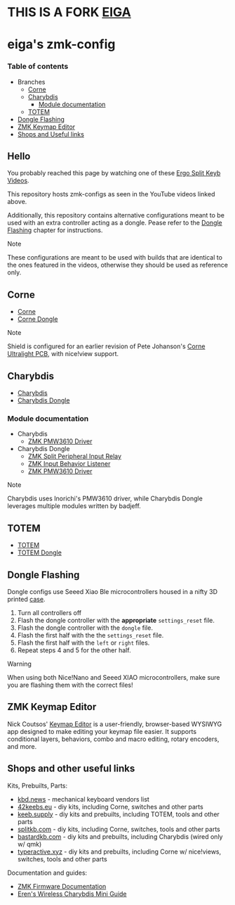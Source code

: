 # THIS IS A FORK [EIGA](https://github.com/eigatech/zmk-config)

  

# eiga's zmk-config

### Table of contents
- Branches
    - [Corne](#corne)
    - [Charybdis](#charybdis)
        - [Module documentation](#module-documentation)
    - [TOTEM](#totem)
- [Dongle Flashing](#dongle-flashing)
- [ZMK Keymap Editor](#zmk-keymap-editor)
- [Shops and Useful links](#shops-and-other-useful-links)

## Hello

You probably reached this page by watching one of these [Ergo Split Keyb Videos](https://www.youtube.com/playlist?list=PL1E2ddJCbc13DvCGYXX9jVVX1BqNGKE5D).

This repository hosts zmk-configs as seen in the YouTube videos linked above.

Additionally, this repository contains alternative configurations meant to be used with an extra controller acting as a dongle. Pease refer to the [Dongle Flashing](#dongle-flashing) chapter for instructions.

> [!NOTE]  
> These configurations are meant to be used with builds that are identical to the ones featured in the videos, otherwise they should be used as reference only.

## Corne

- [Corne](https://github.com/eigatech/zmk-config/tree/corne)
- [Corne Dongle](https://github.com/eigatech/zmk-config/tree/corne-dongle)

> [!NOTE]  
> Shield is configured for an earlier revision of Pete Johanson's [Corne Ultralight PCB](https://github.com/petejohanson/crkbd/tree/board/corne-ultralight), with nice!view support.

## Charybdis

- [Charybdis](https://github.com/eigatech/zmk-config/tree/charybdis-3.5)
- [Charybdis Dongle](https://github.com/eigatech/zmk-config/tree/charybdis-dongle)

### Module documentation

- Charybdis
    - [ZMK PMW3610 Driver](https://github.com/inorichi/zmk-pmw3610-driver)
- Charybdis Dongle
    - [ZMK Split Peripheral Input Relay](https://github.com/badjeff/zmk-split-peripheral-input-relay)
    - [ZMK Input Behavior Listener](https://github.com/badjeff/zmk-input-behavior-listener)
    - [ZMK PMW3610 Driver](https://github.com/badjeff/zmk-pmw3610-driver)

> [!NOTE]  
> Charybdis uses Inorichi's PMW3610 driver, while Charybdis Dongle leverages multiple modules written by badjeff.

## TOTEM

- [TOTEM](https://github.com/eigatech/zmk-config/tree/totem)
- [TOTEM Dongle](https://github.com/eigatech/zmk-config/tree/totem-dongle)

## Dongle Flashing

Dongle configs use Seeed Xiao Ble microcontrollers housed in a nifty 3D printed [case](https://www.printables.com/model/522586-seeed-xiao-ble-case).

1. Turn all controllers off
2. Flash the dongle controller with the **appropriate** `settings_reset` file.
3. Flash the dongle controller with the `dongle` file.
4. Flash the first half with the the `settings_reset` file.
5. Flash the first half with the `left` or `right` files.
6. Repeat steps 4 and 5 for the other half.

> [!WARNING]  
> When using both Nice!Nano and Seeed XIAO microcontrollers, make sure you are flashing them with the correct files!

## ZMK Keymap Editor

Nick Coutsos' [Keymap Editor](https://nickcoutsos.github.io/keymap-editor/) is a user-friendly, browser-based WYSIWYG app designed to make editing your keymap file easier. It supports conditional layers, behaviors, combo and macro editing, rotary encoders, and more.

## Shops and other useful links

Kits, Prebuilts, Parts:
- [kbd.news](https://kbd.news/vendors) - mechanical keyboard vendors list
- [42keebs.eu](http://42keebs.eu/) - diy kits, including Corne, switches and other parts
- [keeb.supply](https://keeb.supply/) - diy kits and prebuilts, including TOTEM, tools and other parts
- [splitkb.com](https://splitkb.com/) - diy kits, including Corne, switches, tools and other parts
- [bastardkb.com](https://bastardkb.com/) - diy kits and prebuilts, including Charybdis (wired only w/ qmk)
- [typeractive.xyz](https://typeractive.xyz/) - diy kits and prebuilts, including Corne w/ nice!views, switches, tools and other parts

Documentation and guides:
- [ZMK Firmware Documentation](https://zmk.dev/docs)
- [Eren's Wireless Charybdis Mini Guide](https://github.com/erenatas/charybdis-wireless-3x6)
